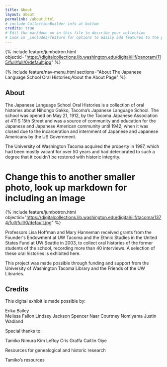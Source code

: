 ```yaml
---
title: About
layout: about
permalink: /about.html
# include CollectionBuilder info at bottom
credits: true
# Edit the markdown on in this file to describe your collection
# Look in _includes/feature for options to easily add features to the page
---
```


{% include feature/jumbotron.html objectid="https://digitalcollections.lib.washington.edu/digital/iiif/panoram/115/full/full/0/default.jpg" %} 

{% include feature/nav-menu.html sections="About The Japanese Language School Oral Histories;About the About Page" %}

## About
The Japanese Language School Oral Histories is a collection of oral histories about Nihongo Gakko, Tacoma’s Japanese Language School. The school was opened on May 21, 1912, by the Tacoma Japanese Association at 411 S 15th Street and was a source of community and education for the Japanese and Japanese American community until 1942, when it was closed due to the incarceration and internment of Japanese and Japanese Americans by the US Government.  

The University of Washington Tacoma acquired the property in 1997, which had been mostly vacant for over 50 years and had deteriorated to such a degree that it couldn’t be restored with historic integrity. 

# Change this to another smaller photo, look up markdown for including an image
{% include feature/jumbotron.html objectid="https://digitalcollections.lib.washington.edu/digital/iiif/tacoma/1374/full/full/0/default.jpg" %}

Professors Lisa Hoffman and Mary Hanneman received grants from the Founder's Endowment at UW Tacoma and the Ethnic Studies in the United States Fund at UW Seattle in 2003, to collect oral histories of the former students of the school, recording more than 40 interviews. A selection of these oral histories is exhibited here. 

This project was made possible through funding and support from the University of Washington Tacoma Library and the Friends of the UW Libraries. 

##  Credits

This digital exhibit is made possible by: 

Erika Bailey  
Melissa Fallon 
Lindsey Jackson 
Spencer Naar 
Courtney Nomiyama 
Justin Wadland 
 

Special thanks to: 

Tamiko Nimura 
Kim LeRoy 
Cris Graffa 
Caitlin Oiye  

Resources for genealogical and historic research 

Tamiko’s resources  
